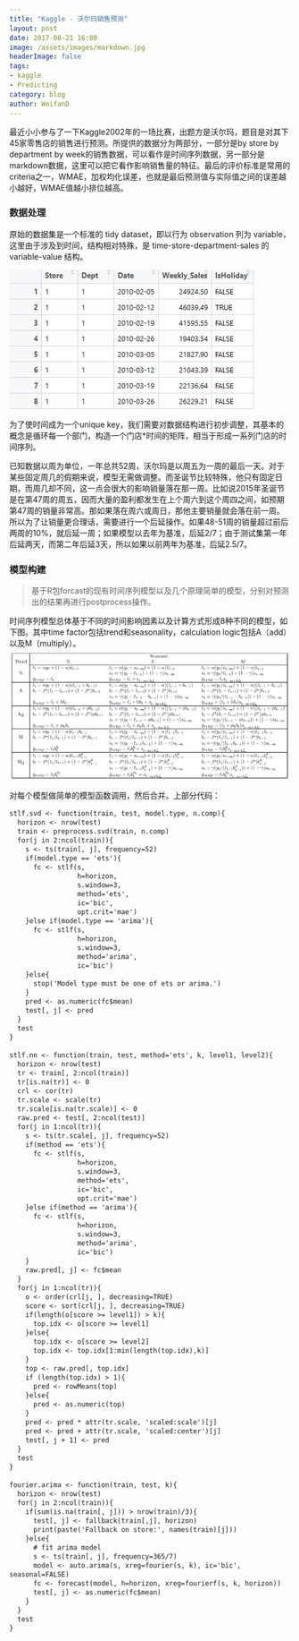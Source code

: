 ```yaml
---
title: "Kaggle - 沃尔玛销售预测"
layout: post
date: 2017-08-21 16:00
image: /assets/images/markdown.jpg
headerImage: false
tags: 
- kaggle
- Predicting
category: blog
author: WeifanD
---
```


最近小小参与了一下Kaggle2002年的一场比赛，出题方是沃尔玛，题目是对其下45家零售店的销售进行预测。所提供的数据分为两部分，一部分是by store by department by week的销售数据，可以看作是时间序列数据，另一部分是markdown数据，这里可以把它看作影响销售量的特征。最后的评价标准是常用的criteria之一，WMAE，加权均化误差，也就是最后预测值与实际值之间的误差越小越好，WMAE值越小排位越高。

### 数据处理

原始的数据集是一个标准的 tidy dataset，即以行为 observation 列为 variable， 这里由于涉及到时间，结构相对特殊，是 time-store-department-sales 的 variable-value 结构。

![Alt text](/assets/images/1504235354688.png)

为了使时间成为一个unique key，我们需要对数据结构进行初步调整，其基本的概念是循环每一个部门，构造一个门店*时间的矩阵，相当于形成一系列门店的时间序列。
 
已知数据以周为单位，一年总共52周，沃尔玛是以周五为一周的最后一天。对于某些固定周几的假期来说，模型无需做调整。而圣诞节比较特殊，他只有固定日期，而周几却不同，这一点会很大的影响销量落在那一周。比如说2015年圣诞节是在第47周的周五，因而大量的盈利都发生在上个周六到这个周四之间，如预期第47周的销量非常高。那如果落在周六或周日，那他主要销量就会落在前一周。所以为了让销量更合理话，需要进行一个后延操作。如果48-51周的销量超过前后两周的10%，就后延一周；如果模型以去年为基准，后延2/7；由于测试集第一年后延两天，而第二年后延3天，所以如果以前两年为基准，后延2.5/7。


### 模型构建
> 基于R包forcast的现有时间序列模型以及几个原理简单的模型，分别对预测出的结果再进行postprocess操作。

时间序列模型总体基于不同的时间影响因素以及计算方式形成8种不同的模型，如下图。其中time factor包括trend和seasonality，calculation logic包括A（add）以及M（multiply）。
![Alt text](/assets/images/1504152542610.png)

对每个模型做简单的模型函数调用，然后合并。上部分代码：

```{r}
stlf.svd <- function(train, test, model.type, n.comp){
  horizon <- nrow(test)
  train <- preprocess.svd(train, n.comp) 
  for(j in 2:ncol(train)){
    s <- ts(train[, j], frequency=52)
    if(model.type == 'ets'){
      fc <- stlf(s, 
                 h=horizon, 
                 s.window=3, 
                 method='ets',
                 ic='bic', 
                 opt.crit='mae')
    }else if(model.type == 'arima'){
      fc <- stlf(s, 
                 h=horizon, 
                 s.window=3, 
                 method='arima',
                 ic='bic')
    }else{
      stop('Model type must be one of ets or arima.')
    }
    pred <- as.numeric(fc$mean)
    test[, j] <- pred
  }
  test
}

stlf.nn <- function(train, test, method='ets', k, level1, level2){
  horizon <- nrow(test)
  tr <- train[, 2:ncol(train)]
  tr[is.na(tr)] <- 0
  crl <- cor(tr)
  tr.scale <- scale(tr)
  tr.scale[is.na(tr.scale)] <- 0
  raw.pred <- test[, 2:ncol(test)]
  for(j in 1:ncol(tr)){
    s <- ts(tr.scale[, j], frequency=52)
    if(method == 'ets'){
      fc <- stlf(s, 
                 h=horizon, 
                 s.window=3, 
                 method='ets',
                 ic='bic', 
                 opt.crit='mae')
    }else if(method == 'arima'){
      fc <- stlf(s, 
                 h=horizon, 
                 s.window=3, 
                 method='arima',
                 ic='bic')
    }
    raw.pred[, j] <- fc$mean
  }
  for(j in 1:ncol(tr)){
    o <- order(crl[j, ], decreasing=TRUE)
    score <- sort(crl[j, ], decreasing=TRUE)
    if(length(o[score >= level1]) > k){
      top.idx <- o[score >= level1]
    }else{
      top.idx <- o[score >= level2]
      top.idx <- top.idx[1:min(length(top.idx),k)]
    }
    top <- raw.pred[, top.idx]
    if (length(top.idx) > 1){
      pred <- rowMeans(top)
    }else{
      pred <- as.numeric(top)
    }
    pred <- pred * attr(tr.scale, 'scaled:scale')[j]
    pred <- pred + attr(tr.scale, 'scaled:center')[j]
    test[, j + 1] <- pred
  }
  test
}

fourier.arima <- function(train, test, k){
  horizon <- nrow(test)
  for(j in 2:ncol(train)){
    if(sum(is.na(train[, j])) > nrow(train)/3){
      test[, j] <- fallback(train[,j], horizon)
      print(paste('Fallback on store:', names(train)[j]))
    }else{
      # fit arima model
      s <- ts(train[, j], frequency=365/7)
      model <- auto.arima(s, xreg=fourier(s, k), ic='bic', seasonal=FALSE)
      fc <- forecast(model, h=horizon, xreg=fourierf(s, k, horizon))
      test[, j] <- as.numeric(fc$mean)
    }
  }
  test
}
```

